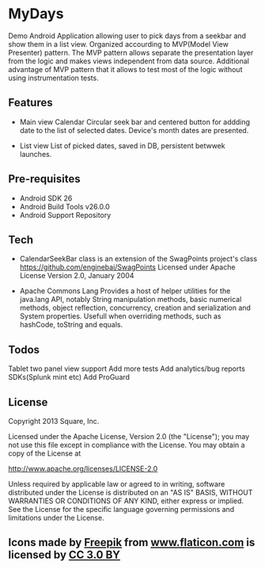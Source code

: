 # MyDays

Demo Android Application allowing user to pick days from a seekbar and show them in a list view.
Organized accourding to MVP(Model View Presenter) pattern.
The MVP pattern allows separate the presentation layer from the logic and makes views independent from data source. Additional advantage of MVP pattern that it allows to test most of the logic without using instrumentation tests.

## Features

* Main view Calendar
Circular seek bar and centered button for addding date to the list of selected dates.
Device's month dates are presented.

* List view
List of picked dates, saved in DB, persistent betwwek launches.

## Pre-requisites

* Android SDK 26
* Android Build Tools v26.0.0
* Android Support Repository

## Tech

* CalendarSeekBar class is an extension of the SwagPoints project's class https://github.com/enginebai/SwagPoints
Licensed under  Apache License Version 2.0, January 2004

* Apache Commons Lang
Provides a host of helper utilities for the java.lang API, notably String manipulation methods, 
basic numerical methods, object reflection, concurrency, creation and serialization and System properties.
Usefull when overriding methods, such as hashCode, toString and equals.

## Todos

Tablet two panel view support
Add more tests
Add analytics/bug reports SDKs(Splunk mint etc)
Add ProGuard

## License

Copyright 2013 Square, Inc.

Licensed under the Apache License, Version 2.0 (the "License");
you may not use this file except in compliance with the License.
You may obtain a copy of the License at

   http://www.apache.org/licenses/LICENSE-2.0

Unless required by applicable law or agreed to in writing, software
distributed under the License is distributed on an "AS IS" BASIS,
WITHOUT WARRANTIES OR CONDITIONS OF ANY KIND, either express or implied.
See the License for the specific language governing permissions and
limitations under the License.


## <div>Icons made by <a href="http://www.freepik.com" title="Freepik">Freepik</a> from <a href="https://www.flaticon.com/" title="Flaticon">www.flaticon.com</a> is licensed by <a href="http://creativecommons.org/licenses/by/3.0/" title="Creative Commons BY 3.0" target="_blank">CC 3.0 BY</a></div>
